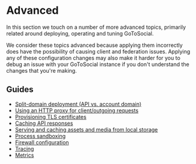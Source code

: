 # Advanced

In this section we touch on a number of more advanced topics, primarily related around deploying, operating and tuning GoToSocial.

We consider these topics advanced because applying them incorrectly does have the possibility of causing client and federation issues. Applying any of these configuration changes may also make it harder for you to debug an issue with your GoToSocial instance if you don't understand the changes that you're making.

## Guides

* [Split-domain deployment (API vs. account domain)](host-account-domain.md)
* [Using an HTTP proxy for client/outgoing requests](outgoing-proxy.md)
* [Provisioning TLS certificates](certificates.md)
* [Caching API responses](caching/api.md)
* [Serving and caching assets and media from local storage](caching/assets-media.md)
* [Process sandboxing](security/sandboxing.md)
* [Firewall configuration](security/firewall.md)
* [Tracing](tracing.md)
* [Metrics](metrics.md)
